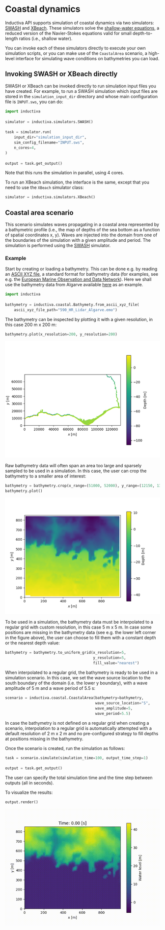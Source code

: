 # Coastal dynamics

Inductiva API supports simulation of coastal dynamics via two simulators:
[SWASH](https://swash.sourceforge.io/) and [XBeach](https://oss.deltares.nl/web/xbeach/).
These simulators solve the [shallow-water equations](https://en.wikipedia.org/wiki/Shallow_water_equations),
a reduced version of the Navier-Stokes equations valid for small depth-to-length
ratios (i.e., shallow water).

You can invoke each of these simulators directly to execute your own simulation
scripts, or you can make use of the `CoastalArea` scenario, a high-level
interface for simulating wave conditions on bathymetries you can load.

## Invoking SWASH or XBeach directly

SWASH or XBeach can be invoked directly to run simulation input files you have
created. For example, to run a SWASH simulation which input files are stored in
the `simulation_input_dir` directory and whose main configuration file is
`INPUT.sws`, you can do:

```python
import inductiva

simulator = inductiva.simulators.SWASH()

task = simulator.run(
    input_dir="simulation_input_dir",
    sim_config_filename="INPUT.sws",
    n_cores=4,
)

output = task.get_output()
```

Note that this runs the simulation in parallel, using 4 cores.

To run an XBeach simulation, the interface is the same, except that you need to
use the `XBeach` simulator class:

```python
simulator = inductiva.simulators.XBeach()
```

## Coastal area scenario

This scenario simulates waves propagating in a coastal area represented by a
bathymetric profile (i.e., the map of depths of the sea bottom as a function
of spatial coordinates x, y). Waves are injected into the domain from one of the
boundaries of the simulation with a given amplitude and period. The simulation
is performed using the [SWASH](https://swash.sourceforge.io/) simulator.

### Example

Start by creating or loading a bathymetry. This can be done e.g. by reading an
[ASCII XYZ file](https://emodnet.ec.europa.eu/sites/emodnet.ec.europa.eu/files/public/20171127_DTM_exchange_format_specification_v1.6.pdf),
a standard format for bathymetry data (for examples, see e.g. the [European Marine Observation and Data Network](https://emodnet.ec.europa.eu/geoviewer/#!/)).
Here we shall use the bathymetry data from Algarve available [here](https://sextant.ifremer.fr/record/SDN_CPRD_590_HR_Lidar_Algarve/)
as an example.

```python
import inductiva

bathymetry = inductiva.coastal.Bathymety.from_ascii_xyz_file(
    ascii_xyz_file_path="590_HR_Lidar_Algarve.emo")
```

The bathymetry can be inspected by plotting it with a given resolution, in this
case 200 m x 200 m:

```python
bathymetry.plot(x_resolution=200, y_resolution=200)
```

![Raw bathymetry.](resources/media/bathymetry.png)

Raw bathymetry data will often span an area too large and sparsely sampled to
be used in a simulation. In this case, the user can crop the bathymetry to a
smaller area of interest:

```python
bathymetry = bathymetry.crop(x_range=(51000, 52000), y_range=(12150, 13000))
bathymetry.plot()
```

![Cropped bathymetry.](resources/media/bathymetry_cropped.png)

To be used in a simulation, the bathymetry data must be interpolated to a
regular grid with custom resolution, in this case 5 m x 5 m. In case some
positions are missing in the bathymetry data (see e.g. the lower left corner in
the figure above), the user can choose to fill them with a constant depth or the
nearest depth value:

```python
bathymetry = bathymetry.to_uniform_grid(x_resolution=5,
                                        y_resolution=5,
                                        fill_value="nearest")
```

When interpolated to a regular grid, the bathymetry is ready to be used in a
simulation scenario. In this case, we set the wave source location to the south
boundary of the domain (i.e. the lower y boundary), with a wave amplitude of 5 m
and a wave period of 5.5 s:

```python
scenario = inductiva.coastal.CoastalArea(bathymetry=bathymetry,
                                         wave_source_location="S",
                                         wave_amplitude=5,
                                         wave_period=5.5)
```

In case the bathymetry is not defined on a regular grid when creating a
scenario, interpolation to a regular grid is automatically attempted with a
default resolution of 2 m x 2 m and no pre-configured strategy to fill depths at
positions missing in the bathymetry.

Once the scenario is created, run the simulation as follows:

```python
task = scenario.simulate(simulation_time=100, output_time_step=1)

output = task.get_output()
```

The user can specify the total simulation time and the time step between outputs
(all in seconds).

To visualize the results:

```python
output.render()
```

![Coastal area simulation.](resources/media/coastal_area.gif)